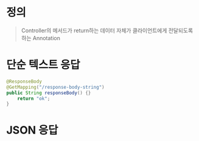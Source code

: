 # 정의

> Controller의 메서드가 return하는 데이터 자체가 클라이언트에게 전달되도록 하는 Annotation

# 단순 텍스트 응답

```java
@ResponseBody
@GetMapping("/response-body-string")
public String responseBody() {}
    return "ok";
}
```

# JSON 응답
```java

```